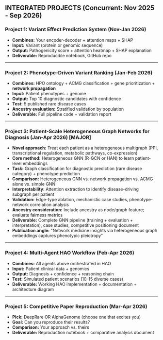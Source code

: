 ## INTEGRATED PROJECTS (Concurrent: Nov 2025 - Sep 2026)

### Project 1: Variant Effect Prediction System (Nov-Jan 2026)
- **Combines:** Your encoder-decoder + attention maps + SHAP
- **Input:** Variant (protein or genomic sequence)
- **Output:** Pathogenicity score + attention heatmap + SHAP explanation
- **Deliverable:** Reproducible notebook, GitHub repo

---

### Project 2: Phenotype-Driven Variant Ranking (Jan-Feb 2026)
- **Combines:** HPO ontology + ACMG classification + gene prioritization + **network propagation**
- **Input:** Patient phenotypes + genome
- **Output:** Top 10 diagnostic candidates with confidence
- **Test:** 5 published rare disease cases
- **Ancestry evaluation:** Stratified validation by population
- **Deliverable:** Full pipeline code + validation report

---

### Project 3: Patient-Scale Heterogeneous Graph Networks for Diagnosis (Jan-Apr 2026) **[MAJOR]**
- **Novel approach:** Treat each patient as a heterogeneous multigraph (PPI, transcriptional regulation, metabolic pathways, co-expression)
- **Core method:** Heterogeneous GNN (R-GCN or HAN) to learn patient-level embeddings
- **Task:** Graph classification for diagnostic prediction (rare disease category) + phenotype prediction
- **Comparison:** Heterogeneous GNN vs. network propagation vs. ACMG alone vs. simple GNN
- **Interpretability:** Attention extraction to identify disease-driving subgraph per patient
- **Validation:** Edge-type ablation, mechanistic case studies, phenotype-network correlation analysis
- **Ancestry consideration:** Include ancestry as node/graph feature; evaluate fairness metrics
- **Deliverable:** Complete GNN pipeline (training + evaluation + interpretation), case studies, competitive positioning document
- **Publication angle:** "Network medicine insights via heterogeneous graph embeddings captures phenotypic pleiotropy"

---

### Project 4: Multi-Agent HAO Workflow (Feb-Apr 2026)
- **Combines:** All agents above orchestrated in HAO
- **Input:** Patient clinical data + genomics
- **Output:** Diagnosis + confidence + reasoning chain
- **Test:** Simulated patient scenarios (10-15 diverse cases)
- **Deliverable:** Working HAO implementation + documentation + architecture diagram

---

### Project 5: Competitive Paper Reproduction (Mar-Apr 2026)
- **Pick:** DeepRare OR AlphaGenome (choose one that excites you)
- **Goal:** Can you reproduce their results?
- **Comparison:** Your approach vs. theirs
- **Deliverable:** Reproduction notebook + comparative analysis document